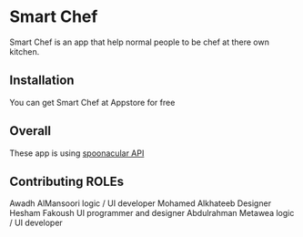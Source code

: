 # Smart Chef

Smart Chef is an app that help normal people to be chef at there own kitchen.

## Installation

You can get Smart Chef at Appstore for free

## Overall

These app is using [spoonacular API](https://spoonacular.com/food-api)

## Contributing           ROLEs

Awadh AlMansoori           logic / UI developer
Mohamed Alkhateeb           Designer
Hesham Fakoush              UI programmer and designer
Abdulrahman Metawea         logic / UI developer

